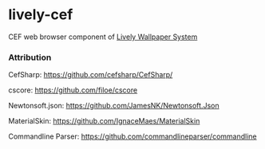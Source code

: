 # lively-cef

CEF web browser component of [Lively Wallpaper System ](https://github.com/rocksdanister/lively)

### Attribution
CefSharp: https://github.com/cefsharp/CefSharp/

cscore: https://github.com/filoe/cscore

Newtonsoft.json: https://github.com/JamesNK/Newtonsoft.Json

MaterialSkin: https://github.com/IgnaceMaes/MaterialSkin

Commandline Parser: https://github.com/commandlineparser/commandline
